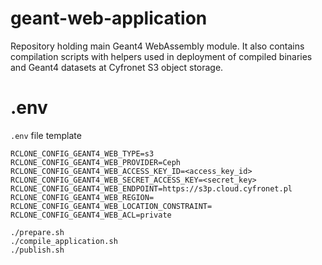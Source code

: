 # geant-web-application
Repository holding main Geant4 WebAssembly module. It also contains compilation scripts with helpers used in deployment of compiled binaries and Geant4 datasets at Cyfronet S3 object storage.

# .env
`.env` file template
```
RCLONE_CONFIG_GEANT4_WEB_TYPE=s3
RCLONE_CONFIG_GEANT4_WEB_PROVIDER=Ceph
RCLONE_CONFIG_GEANT4_WEB_ACCESS_KEY_ID=<access_key_id>
RCLONE_CONFIG_GEANT4_WEB_SECRET_ACCESS_KEY=<secret_key>
RCLONE_CONFIG_GEANT4_WEB_ENDPOINT=https://s3p.cloud.cyfronet.pl
RCLONE_CONFIG_GEANT4_WEB_REGION=
RCLONE_CONFIG_GEANT4_WEB_LOCATION_CONSTRAINT=
RCLONE_CONFIG_GEANT4_WEB_ACL=private
```

```
./prepare.sh
./compile_application.sh
./publish.sh
```
